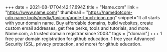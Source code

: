 +++
date = 2021-08-17T04:42:17.694Z
title = "Name.com"
link = "https://www.name.com/"
thumbnail = "https://namedotcom-cdn.name.tools/media/favicon/apple-touch-icon.png"
snippet="It all starts with your domain name. Buy affordable domains, build websites, create custom email addresses, get free perks, tools and tutorials, and more. Name.com, a trusted domain registrar since 2003."
tags = ["domain"]
+++
1 free year domain registration for github education.
1 free year Advanced Security (SSL, privacy protection, and more) for github education.

